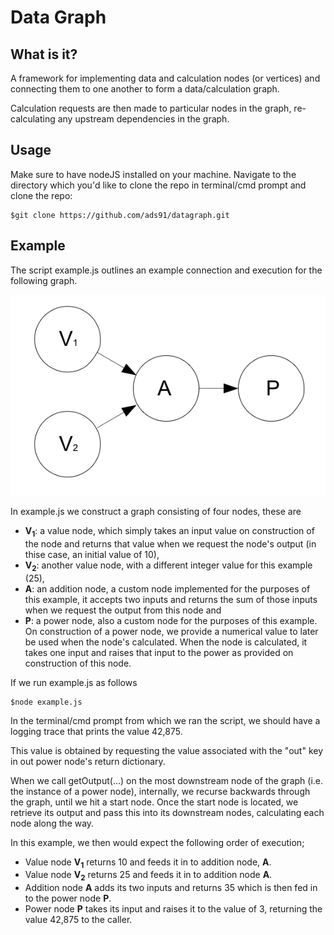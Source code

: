 # Data Graph

## What is it?

A framework for implementing data and calculation nodes (or vertices) and connecting them to one another to form a data/calculation graph.

Calculation requests are then made to particular nodes in the graph, re-calculating any upstream dependencies in the graph.

## Usage

Make sure to have nodeJS installed on your machine. Navigate to the directory which you'd like to clone the repo in terminal/cmd prompt and clone the repo:

    $git clone https://github.com/ads91/datagraph.git


## Example

The script example.js outlines an example connection and execution for the following graph.

![Image of Graph](https://github.com/ads91/datagraph/blob/master/images/example.png)

In example.js we construct a graph consisting of four nodes, these are

- **V<sub>1</sub>**: a value node, which simply takes an input value on construction of the node and returns that value when we request the node's output (in thise case, an initial value of 10),
- **V<sub>2</sub>**: another value node, with a different integer value for this example (25),
- **A**: an addition node, a custom node implemented for the purposes of this example, it accepts two inputs and returns the sum of those inputs when we request the output from this node and
- **P**: a power node, also a custom node for the purposes of this example. On construction of a power node, we provide a numerical value to later be used when the node's calculated. When the node is calculated, it takes one input and raises that input to the power as provided on construction of this node.

If we run example.js as follows

    $node example.js

In the terminal/cmd prompt from which we ran the script, we should have a logging trace that prints the value 42,875.

This value is obtained by requesting the value associated with the "out" key in out power node's return dictionary.

When we call getOutput(...) on the most downstream node of the graph (i.e. the instance of a power node), internally, we recurse backwards through the graph, until we hit a start node. Once the start node is located, we retrieve its output and pass this into its downstream nodes, calculating each node along the way.

In this example, we then would expect the following order of execution;

- Value node **V<sub>1</sub>** returns 10 and feeds it in to addition node, **A**.
- Value node **V<sub>2</sub>** returns 25 and feeds it in to addition node **A**. 
- Addition node **A** adds its two inputs and returns 35 which is then fed in to the power node **P**. 
- Power node **P** takes its input and raises it to the value of 3, returning the value 42,875 to the caller.